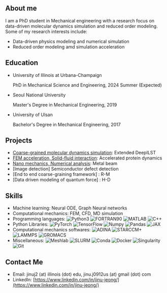 ## About me

I am a PhD student in Mechanical engineering with a research focus on data-driven molecular dynamics simulation and reduced order modeling. Some of my research interests include:

- Data-driven physics modeling and numerical simulation
- Reduced order modeling amd simulation acceleration

## Education

- University of Illinois at Urbana-Champaign

  PhD in Mechanical Science and Engineering, 2024 Summer (Expected)
- Seoul National University

  Master's Degree in Mechanical Engineering, 2019
- University of Ulsan
  
  Bachelor's Degree in Mechanical Engineering, 2017

## Projects


- [Coarse-grained molecular dynamics simulation](https://doi.org/10.1021/acs.jpca.1c10865): Extended DeepILST
- [FEM acceleration, Solid-fluid interaction](https://dcollection.snu.ac.kr/common/orgView/000000156565): Accelerated protein dynamics
- [Nano mechanics, Numerical analysis](https://dcollection.snu.ac.kr/common/orgView/000000156565): Metal beam
- [Image detection] Semiconductor defect detection
- [End to end coarse-graining framework] : R-M
- [Data driven modeling of quantum force] : H-D

## Skills

- Machine learning: Neural ODE, Graph Neural networks
- Computational mechanics: FEM, CFD, MD simulation
- Programming languages: ![Python3](https://img.shields.io/badge/python3-brightgreen) ![FORTRAN90](https://img.shields.io/badge/FORTRAN-red) ![MATLAB](https://img.shields.io/badge/MATLAB-orange) ![C++](https://img.shields.io/badge/C++-lightgrey)
- Python Libraries: ![PyTorch](https://img.shields.io/badge/PyTorch-green) ![TensorFlow](https://img.shields.io/badge/TensorFlow-green) ![Numpy](https://img.shields.io/badge/Numpy-green) ![Pandas](https://img.shields.io/badge/Pandas-green) ![JAX](https://img.shields.io/badge/JAX-green)
- Computational mechanics softwares: ![ADINA](https://img.shields.io/badge/ADINA-green) ![STARCCM+](https://img.shields.io/badge/StarCCM+-green) ![LAMMPS](https://img.shields.io/badge/LAMMPS-green) ![GROMACS](https://img.shields.io/badge/GROMACS-green)
- Miscellaneous: ![Meshlab](https://img.shields.io/badge/Meshlab-green) ![SLURM](https://img.shields.io/badge/SLURM-green) ![Conda](https://img.shields.io/badge/Conda-green) ![Docker](https://img.shields.io/badge/Docker-green) ![Singularity](https://img.shields.io/badge/Singularity-green) ![Git](https://img.shields.io/badge/Git-green)

## Contact Me

- Email: jinuj2 (at) illinois (dot) edu, jinu.j0912us (at) gmail (dot) com
- LinkedIn: [https://www.linkedin.com/in/jinu-jeong/](https://www.linkedin.com/in/jinu-jeong/)
